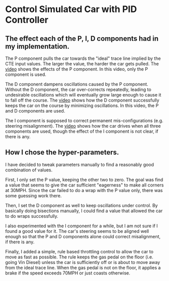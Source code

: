 # Control Simulated Car with PID Controller

## The effect each of the P, I, D components had in my implementation.

The P component pulls the car towards the "ideal" trace line implied by the CTE input values. The larger the value, the harder the car gets pulled. The [video](./PID_Ponly.mov) shows the effects of the P component. In this video, only the P component is used.

The D component dampens oscillations caused by the P component. Without the D component, the car over-corrects repeatedly, leading to undesirable oscillations which will eventually grow large enough to cause it to fall off the course. The [video](./PID_PD.mov) shows how the D component successfully keeps the car on the course by minimizing oscillations. In this video, the P and D components are used.

The I component is supposed to correct permanent mis-configurations (e.g. steering misalignment). The [video](./PID_all.mov) shows how the car drives when all three components are used, though the effect of the I component is not clear, if there is any.

## How I chose the hyper-parameters.

I have decided to tweak parameters manually to find a reasonably good combination of values.

First, I only set the P value, keeping the other two to zero. The goal was find a value that seems to give the car sufficient "eagerness" to make all corners at 30MPH. Since the car failed to do a wrap with the P value only, there was some guessing work there.

Then, I set the D component as well to keep oscillations under control. By basically doing bisections manually, I could find a value that allowed the car to do wraps successfully.

I also experimented with the I component for a while, but I am not sure if I found a good value for it. The car's steering seems to be aligned well enough so that the P and D components alone could correct misalignment, if there is any.

Finally, I added a simple, rule based throttling control to allow the car to move as fast as possible. The rule keeps the gas pedal on the floor (i.e. going Vin Diesel) unless the car is sufficiently off or is about to move away from the ideal trace line. When the gas pedal is not on the floor, it applies a brake if the speed exceeds 70MPH or just coasts otherwise.
